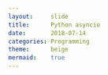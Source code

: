 ```yaml
---
layout:     slide
title:      Python asyncio
date:       2018-07-14
categories: Programming
theme:      beige
mermaid:    true
---
```


<section data-markdown data-separator="^\n---\n$" data-separator-vertical="^\n----\n$">
<script type="text/template">

# Python asyncio

----

## Part A

----

### 概念介绍

----

<!-- .slide: style="text-align: left;"> -->
**异步 IO**：就是发起一个 IO 操作，却不用等它结束，可以继续做其他事情。当它结束时，会得到通知。

----

<!-- .slide: style="text-align: left;"> -->
**asyncio**，并发（concurrency）的一种方式。对 Python 来说，并发还可以通过线程（threading）和多进程（multiprocessing）来实现。

----

<!-- .slide: style="text-align: left;"> -->
**asyncio**，并不能带来真正的并行（parallelism），因为 GIL（全局解释器锁）的存在，Python 的多线程也不能带来真正的并行。

----

<!-- .slide: style="text-align: left;"> -->
**协程**：可交给 asyncio 执行的任务，称为协程（coroutine）。一个协程可以放弃执行，把机会让给其它协程（即 yield from 或 await）

----

### 定义协程

----

````python
async def do_some_work(x):
    print("Waiting " + str(x))
    await asyncio.sleep(x)
````

----

````python
import asyncio

@asyncio.coroutine
def decorated(x):
    yield from x
````
````python
async def native(x):
    await x
````

[PEP 492](https://www.python.org/dev/peps/pep-0492/#differences-from-generators)

----

````python
asyncio.iscoroutinefunction(decorated)
asyncio.iscoroutinefunction(native)
````
````python
inspect.isgeneratorfunction(decorated)
inspect.isgeneratorfunction(native)
````

----

* result = await future or result = yield from future
* result = await coroutine or result = yield from coroutine
* return expression
* raise exception

----

### 运行协程

----

````python
loop = asyncio.get_event_loop() # blocking
loop.run_until_complete(do_some_work(4))
````

----

### 协程回调

----

````python
def done_callback(futu):
    print('Done')

futu = asyncio.ensure_future(do_some_work(4))
futu.add_done_callback(done_callback)

loop.run_until_complete(futu)
````

----

### 多个协程

----

#### asyncio.gather

````python
coros = [do_some_work(4), do_some_work(8)]
loop.run_until_complete(asyncio.gather(*coros))
````

````python
futures = [asyncio.ensure_future(do_some_work(4)),
             asyncio.ensure_future(do_some_work(8))]

loop.run_until_complete(asyncio.gather(*futures))
````

----

### API 简介

----

#### Event loops

* [get_event_loop()](https://docs.python.org/3.6/library/asyncio-eventloops.html#asyncio.get_event_loop)
* [set_event_loop(loop)](https://docs.python.org/3.6/library/asyncio-eventloops.html#asyncio.set_event_loop)
* [new_event_loop()](https://docs.python.org/3.6/library/asyncio-eventloops.html#asyncio.new_event_loop)

----

![Base Event Loop](../assets/python-asyncio_classes1.png)

----

* [get_event_loop_policy()](https://docs.python.org/3.6/library/asyncio-eventloops.html#asyncio.get_event_loop_policy)
* [set_event_loop_policy(policy)](https://docs.python.org/3.6/library/asyncio-eventloops.html#asyncio.set_event_loop_policy)

----

![Base Event Loop](../assets/python-asyncio_classes2.png)

----

#### Tasks and coroutines

* [@asyncio.coroutine](https://docs.python.org/3.6/library/asyncio-task.html#asyncio.coroutine)

----

* [as_completed(fs, *, loop=None, timeout=None)](https://docs.python.org/3.6/library/asyncio-task.html#asyncio.as_completed)
* [ensure_future(coro_or_future, *, loop=None)](https://docs.python.org/3.6/library/asyncio-task.html#asyncio.ensure_future)
* [wrap_future(future, *, loop=None)](https://docs.python.org/3.6/library/asyncio-task.html#asyncio.wrap_future)
* [gather(*coros_or_futures, loop=None, return_exceptions=False)](https://docs.python.org/3.6/library/asyncio-task.html#asyncio.gather)
* [wait(futures, *, loop=None, timeout=None, return_when=ALL_COMPLETED)](https://docs.python.org/3.6/library/asyncio-task.html#asyncio.wait)
* [wait_for(fut, timeout, *, loop=None)](https://docs.python.org/3.6/library/asyncio-task.html#asyncio.wait_for)

----

* [iscoroutine(obj)](https://docs.python.org/3.6/library/asyncio-task.html#asyncio.iscoroutine)
* [iscoroutinefunction(func)](https://docs.python.org/3.6/library/asyncio-task.html#asyncio.iscoroutinefunction)
* [run_coroutine_threadsafe(coro, loop)](https://docs.python.org/3.6/library/asyncio-task.html#asyncio.run_coroutine_threadsafe)
* [sleep(delay, result=None, *, loop=None)](https://docs.python.org/3.6/library/asyncio-task.html#asyncio.sleep)
* [shield(arg, *, loop=None)](https://docs.python.org/3.6/library/asyncio-task.html#asyncio.shield)

----

![Base Event Loop](../assets/python-asyncio_classes3.png)

----

#### Transports

----

![Base Event Loop](../assets/python-asyncio_classes4.png)

----

#### Protocols

----

![Base Event Loop](../assets/python-asyncio_classes5.png)

----

#### Streams

* [open_connection(host=None, port=None, *, loop=None, limit=None, **kwds)](https://docs.python.org/3.6/library/asyncio-stream.html#asyncio.open_connection)
* [start_server(client_connected_cb, host=None, port=None, *, loop=None, limit=None, **kwds)](https://docs.python.org/3.6/library/asyncio-stream.html#asyncio.start_server)
* [open_unix_connection(path=None, *, loop=None, limit=None, **kwds)](https://docs.python.org/3.6/library/asyncio-stream.html#asyncio.open_unix_connection)
* [start_unix_server(client_connected_cb, path=None, *, loop=None, limit=None, **kwds)](https://docs.python.org/3.6/library/asyncio-stream.html#asyncio.start_unix_server)

----

![Base Event Loop](../assets/python-asyncio_classes6.png)

----

#### Subprocess

* [create_subprocess_exec(*args, stdin=None, stdout=None, stderr=None, loop=None, limit=None, **kwds)](https://docs.python.org/3.6/library/asyncio-subprocess.html#asyncio.create_subprocess_exec)
* [create_subprocess_shell(cmd, stdin=None, stdout=None, stderr=None, loop=None, limit=None, **kwds)](https://docs.python.org/3.6/library/asyncio-subprocess.html#asyncio.create_subprocess_shell)

----

#### Synchronization

----

![Base Event Loop](../assets/python-asyncio_classes7.png)

----

#### Queues

----

![Base Event Loop](../assets/python-asyncio_classes8.png)


----

### 示例

----

#### Hello World
````python
import asyncio

async def hello_world():
    print("Hello World!")

loop = asyncio.get_event_loop()
# Blocking call which returns when the hello_world() coroutine is done
loop.run_until_complete(hello_world())
loop.close()
````

----

#### 打印时间
````python
import asyncio
import datetime

async def display_date(loop):
    end_time = loop.time() + 5.0
    while True:
        print(datetime.datetime.now())
        if (loop.time() + 1.0) >= end_time:
            break
        await asyncio.sleep(1)

loop = asyncio.get_event_loop()
# Blocking call which returns when the display_date() coroutine is done
loop.run_until_complete(display_date(loop))
loop.close()
````

----

#### 链式协程
````python
import asyncio

async def compute(x, y):
    print("Compute %s + %s ..." % (x, y))
    await asyncio.sleep(1.0)
    return x + y

async def print_sum(x, y):
    result = await compute(x, y)
    print("%s + %s = %s" % (x, y, result))

loop = asyncio.get_event_loop()
loop.run_until_complete(print_sum(1, 2))
loop.close()
````

----

![链式协程](https://docs.python.org/3.6/_images/tulip_coro.png)

----

#### Future
````python
import asyncio

async def slow_operation(future):
    await asyncio.sleep(1)
    future.set_result('Future is done!')

loop = asyncio.get_event_loop()
future = asyncio.Future()
asyncio.ensure_future(slow_operation(future))
loop.run_until_complete(future)
print(future.result())
loop.close()
````

----

#### 服务运行
````python
import asyncio

async def slow_operation(future):
    await asyncio.sleep(1)
    future.set_result('Future is done!')

def got_result(future):
    print(future.result())
    loop.stop()

loop = asyncio.get_event_loop()
future = asyncio.Future()
asyncio.ensure_future(slow_operation(future))
future.add_done_callback(got_result)
try:
    loop.run_forever()
finally:
    loop.close()
````

----

#### 并行任务
````python
import asyncio

async def factorial(name, number):
    f = 1
    for i in range(2, number+1):
        print("Task %s: Compute factorial(%s)..." % (name, i))
        await asyncio.sleep(1)
        f *= i
    print("Task %s: factorial(%s) = %s" % (name, number, f))

loop = asyncio.get_event_loop()
loop.run_until_complete(asyncio.gather(
    factorial("A", 2),
    factorial("B", 3),
    factorial("C", 4),
))
loop.close()
````

---

## Part B

----

![BaseEventLoopPolicy](../assets/python-asyncio_sequence1.png)

----

![run_until_complete](../assets/python-asyncio_sequence2.png)

----

![run_forever](../assets/python-asyncio_sequence3.png)

----

![_run_once](../assets/python-asyncio_sequence4.png)

---

## Part C

----

#### Thread

----

<!-- .slide: style="text-align: left;"> -->
**一系列按照线性顺序可以执行的指令**  
**一个逻辑上可以执行的路径**  
CPUs 中的每一个 Core 在同一时刻只能真正并发执行一个逻辑 Thread  
如果 Threads 个数大于 CPU 的 Core 个数的话，有一部分的 Threads 就必须要暂停来让其他 Threads 工作，直到这些 Threads 到达一定的时机时才会被恢复继续执行

----

<!-- .slide: style="text-align: left;"> -->
而暂停和恢复一个线程，至少需要记录两件事情  
* 当前执行的指令位置。前线程被暂停时，线程正在执行的代码行  
* 还需要一个栈空间。 这个栈空间保存了当前线程的状态。（对于 Java 来说，一个进程里面所有的 Threads 是共享一个堆内存的）  
有了上面两样东西后，CPU 在调度 Thread 的时候，就有了足够的信息，可以暂停一个 Thread，调度其他 Thread 运行，然后再将暂停的 Thread 恢复，从而继续执行。  
这些操作对于 Thread 来说通常是完全透明的。从 Thread 的角度来看，它一直都在连续的运行着

----

<!-- .slide: style="text-align: left;"> -->
操作系统的 Threads 的最大能力一般在万级别
主要消耗是在上下文切换的延迟
上下文的切换大概需要消耗 1-100µ 秒。在现实中每次平均切换需要消耗10µ秒

----

Python

----

<!-- .slide: style="text-align: left;"> -->
[Tornado](http://www.tornadoweb.org)  
Tornado is a Python web framework and asynchronous networking library, originally developed at FriendFeed. By using non-blocking network I/O, Tornado can scale to tens of thousands of open connections, making it ideal for long polling, WebSockets, and other applications that require a long-lived connection to each user.  

----

<!-- .slide: style="text-align: left;"> -->
[gevent](http://www.gevent.org/)  
gevent is a coroutine-based Python networking library that uses greenlet to provide a high-level synchronous API on top of the libev or libuv event loop.

----

<!-- .slide: style="text-align: left;"> -->
[uvloop](https://github.com/MagicStack/uvloop)  
uvloop is a fast, drop-in replacement of the built-in asyncio event loop. uvloop is implemented in Cython and uses libuv under the hood.  
[Server Performance Benchmark Report](https://magic.io/blog/uvloop-blazing-fast-python-networking/tcp-bench.html)

----

<!-- .slide: style="text-align: left;"> -->
[sanic](https://github.com/channelcat/sanic)
Async Python 3.5+ web server that's written to go fast

----

Node.JS

----

[yield](https://developer.mozilla.org/zh-CN/docs/Web/JavaScript/Reference/Operators/yield)
````javascript
function* countAppleSales () {
  var saleList = [3, 7, 5];
  for (var i = 0; i < saleList.length; i++) {
    yield saleList[i];
  }
}
````
````javascript
var appleStore = countAppleSales(); // Generator { }
console.log(appleStore.next()); // { value: 3, done: false }
console.log(appleStore.next()); // { value: 7, done: false }
console.log(appleStore.next()); // { value: 5, done: false }
console.log(appleStore.next()); // { value: undefined, done: true }
````

----

[Promise](https://developer.mozilla.org/zh-CN/docs/Web/JavaScript/Reference/Global_Objects/Promise)
````js
let person = {name: "didi"};
mongoDb
    .open()
    .then(function(database){
      return database.collection("users");
    })
    .then(function(collection){
      return collection.insert(person);
    })
    .then(function(result){
      console.log(result);
    })
    .catch(function(e){
      throw new Error(e);
    })
````

----

[co](https://github.com/tj/co)
````js
let co = require("co");
co(function *(){
    let db, collection, result;
    let person = {name: "didi"};
    try{
        db = yield mongoDb.open();
        collection = yield db.collection("users");
        result = yield collection.insert(person);
    }catch(e){
        console.error(e.message);
    }
    console.log(result);
});
````

----

[async](https://developer.mozilla.org/en-US/docs/Web/JavaScript/Reference/Statements/async_function)
````js
async function insertData(person){
    let db, collection, result;
    try{
        db = await mongoDb.open();
        collection = await db.collection("users");
        result = await collection.insert(person);
    }catch(e){
        console.error(e.message);
    }
    console.log(result);
}
insertData({name: "didi"});
````

----

Golang

----

<!-- .slide: style="text-align: left;"> -->
**Go runtime 调度器**  
用户空间线程和内核空间线程之间的映射关系：**M:N**

----

----

Java

----

<!-- .slide: style="text-align: left;"> -->
[Akka](https://akka.io/)  
[Netty](https://netty.io/)  

----

|    | asyncio | Node.JS | Golang | Java |
| -- | ------- | ------- | ------ | ---- |
| Cores | 单核 | 单核 | 多核 | 多核 |
| Native Thread | N | N | N | Y |
| Green Thread | Y | Y | ? | N |
| Callback | Y | Y | function | CompletionHandler |
| yield | 2.2 | v4.x | N | X |
| async | 3.5 | v8.x | N | X |

----

</script>
</section>
